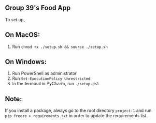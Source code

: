 Group 39's Food App
-------------------

To set up,

On MacOS:
---------
1. Run `chmod +x ./setup.sh && source ./setup.sh`

On Windows:
-----------
1. Run PowerShell as administrator
2. Run `Set-ExecutionPolicy Unrestricted`
3. In the terminal in PyCharm, run `./setup.ps1`

Note:
----
If you install a package, always go to the root directory `project-1` and run `pip freeze > requirements.txt` in order to update the requirements list.